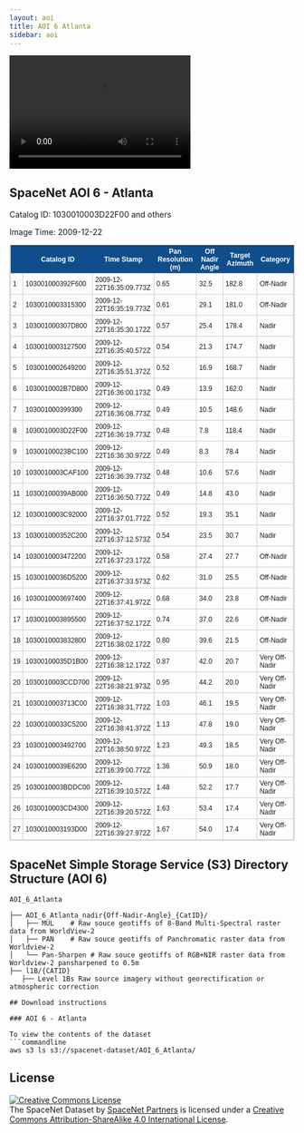 ```yaml
---
layout: aoi
title: AOI 6 Atlanta
sidebar: aoi
---
```

<video width="320" height="200" controls preload> 
    <source src="/assets/video/2018-08-24-12_41_41_gif.mp4" type="video/mp4"></source> 
    <source src="/assets/video/2018-08-24-12_42_33.webm"></source> 
</video>


## SpaceNet AOI 6 - Atlanta

Catalog ID: 1030010003D22F00 and others

Image Time: 2009-12-22

<script src="https://embed.github.com/view/geojson/SpaceNetChallenge/SpaceNetChallenge.github.io/master/assets/geojson/Atlanta_Data_summary.geojson"></script>



<style type="text/css">
	table.tableizer-table {
		font-size: 12px;
		border: 1px solid #CCC; 
		font-family: Arial, Helvetica, sans-serif;
	} 
	.tableizer-table td {
		padding: 4px;
		margin: 3px;
		border: 1px solid #CCC;
	}
	.tableizer-table th {
		background-color: #104E8B; 
		color: #FFF;
		font-weight: bold;
	}
</style>
<table class="tableizer-table">
<thead><tr class="tableizer-firstrow"><th></th><th>Catalog ID</th><th>Time Stamp</th><th>Pan Resolution (m)</th><th>Off Nadir Angle</th><th>Target Azimuth</th><th>Category</th></tr></thead><tbody>
 <tr><td>1</td><td>103001000392F600</td><td>2009-12-22T16:35:09.773Z</td><td>0.65</td><td>32.5</td><td>182.8</td><td>Off-Nadir</td></tr>
 <tr><td>2</td><td>1030010003315300</td><td>2009-12-22T16:35:19.773Z</td><td>0.61</td><td>29.1</td><td>181.0</td><td>Off-Nadir</td></tr>
 <tr><td>3</td><td>103001000307D800</td><td>2009-12-22T16:35:30.172Z</td><td>0.57</td><td>25.4</td><td>178.4</td><td>Nadir</td></tr>
 <tr><td>4</td><td>1030010003127500</td><td>2009-12-22T16:35:40.572Z</td><td>0.54</td><td>21.3</td><td>174.7</td><td>Nadir</td></tr>
 <tr><td>5</td><td>1030010002649200</td><td>2009-12-22T16:35:51.372Z</td><td>0.52</td><td>16.9</td><td>168.7</td><td>Nadir</td></tr>
 <tr><td>6</td><td>1030010002B7D800</td><td>2009-12-22T16:36:00.173Z</td><td>0.49</td><td>13.9</td><td>162.0</td><td>Nadir</td></tr>
 <tr><td>7</td><td>103001000399300</td><td>2009-12-22T16:36:08.773Z</td><td>0.49</td><td>10.5</td><td>148.6</td><td>Nadir</td></tr>
 <tr><td>8</td><td>1030010003D22F00</td><td>2009-12-22T16:36:19.773Z</td><td>0.48</td><td>7.8</td><td>118.4</td><td>Nadir</td></tr>
 <tr><td>9</td><td>10300100023BC100</td><td>2009-12-22T16:36:30.972Z</td><td>0.49</td><td>8.3</td><td>78.4</td><td>Nadir</td></tr>
 <tr><td>10</td><td>1030010003CAF100</td><td>2009-12-22T16:36:39.773Z</td><td>0.48</td><td>10.6</td><td>57.6</td><td>Nadir</td></tr>
 <tr><td>11</td><td>10300100039AB000</td><td>2009-12-22T16:36:50.772Z</td><td>0.49</td><td>14.8</td><td>43.0</td><td>Nadir</td></tr>
 <tr><td>12</td><td>1030010003C92000</td><td>2009-12-22T16:37:01.772Z</td><td>0.52</td><td>19.3</td><td>35.1</td><td>Nadir</td></tr>
 <tr><td>13</td><td>103001000352C200</td><td>2009-12-22T16:37:12.573Z</td><td>0.54</td><td>23.5</td><td>30.7</td><td>Nadir</td></tr>
 <tr><td>14</td><td>1030010003472200</td><td>2009-12-22T16:37:23.172Z</td><td>0.58</td><td>27.4</td><td>27.7</td><td>Off-Nadir</td></tr>
 <tr><td>15</td><td>10300100036D5200</td><td>2009-12-22T16:37:33.573Z</td><td>0.62</td><td>31.0</td><td>25.5</td><td>Off-Nadir</td></tr>
 <tr><td>16</td><td>1030010003697400</td><td>2009-12-22T16:37:41.972Z</td><td>0.68</td><td>34.0</td><td>23.8</td><td>Off-Nadir</td></tr>
 <tr><td>17</td><td>1030010003895500</td><td>2009-12-22T16:37:52.172Z</td><td>0.74</td><td>37.0</td><td>22.6</td><td>Off-Nadir</td></tr>
 <tr><td>18</td><td>1030010003832800</td><td>2009-12-22T16:38:02.172Z</td><td>0.80</td><td>39.6</td><td>21.5</td><td>Off-Nadir</td></tr>
 <tr><td>19</td><td>10300100035D1B00</td><td>2009-12-22T16:38:12.172Z</td><td>0.87</td><td>42.0</td><td>20.7</td><td>Very Off-Nadir</td></tr>
 <tr><td>20</td><td>1030010003CCD700</td><td>2009-12-22T16:38:21.973Z</td><td>0.95</td><td>44.2</td><td>20.0</td><td>Very Off-Nadir</td></tr>
 <tr><td>21</td><td>1030010003713C00</td><td>2009-12-22T16:38:31.772Z</td><td>1.03</td><td>46.1</td><td>19.5</td><td>Very Off-Nadir</td></tr>
 <tr><td>22</td><td>10300100033C5200</td><td>2009-12-22T16:38:41.372Z</td><td>1.13</td><td>47.8</td><td>19.0</td><td>Very Off-Nadir</td></tr>
 <tr><td>23</td><td>1030010003492700</td><td>2009-12-22T16:38:50.972Z</td><td>1.23</td><td>49.3</td><td>18.5</td><td>Very Off-Nadir</td></tr>
 <tr><td>24</td><td>10300100039E6200</td><td>2009-12-22T16:39:00.772Z</td><td>1.36</td><td>50.9</td><td>18.0</td><td>Very Off-Nadir</td></tr>
 <tr><td>25</td><td>1030010003BDDC00</td><td>2009-12-22T16:39:10.572Z</td><td>1.48</td><td>52.2</td><td>17.7</td><td>Very Off-Nadir</td></tr>
 <tr><td>26</td><td>1030010003CD4300</td><td>2009-12-22T16:39:20.572Z</td><td>1.63</td><td>53.4</td><td>17.4</td><td>Very Off-Nadir</td></tr>
 <tr><td>27</td><td>1030010003193D00</td><td>2009-12-22T16:39:27.972Z</td><td>1.67</td><td>54.0</td><td>17.4</td><td>Very Off-Nadir</td></tr>
</tbody></table>



## SpaceNet Simple Storage Service (S3) Directory Structure (AOI 6)
```
AOI_6_Atlanta

├── AOI_6_Atlanta_nadir{Off-Nadir-Angle}_{CatID}/
│   ├── MUL    # Raw souce geotiffs of 8-Band Multi-Spectral raster data from WorldView-2
│   ├── PAN    # Raw souce geotiffs of Panchromatic raster data from Worldview-2
│   └── Pan-Sharpen # Raw souce geotiffs of RGB+NIR raster data from Worldview-2 pansharpened to 0.5m
├── l1B/{CATID}
   ├── Level 1Bs Raw source imagery without georectification or atmospheric correction

## Download instructions

### AOI 6 - Atlanta

To view the contents of the dataset
```commandline
aws s3 ls s3://spacenet-dataset/AOI_6_Atlanta/ 
```

## License
<a rel="license" href="http://creativecommons.org/licenses/by-sa/4.0/"><img alt="Creative Commons License" style="border-width:0" src="https://i.creativecommons.org/l/by-sa/4.0/88x31.png" /></a><br /><span xmlns:dct="http://purl.org/dc/terms/" href="http://purl.org/dc/dcmitype/Dataset" property="dct:title" rel="dct:type">The SpaceNet Dataset</span> by <a xmlns:cc="http://creativecommons.org/ns#" href="https://spacenetchallenge.github.io/" property="cc:attributionName" rel="cc:attributionURL">SpaceNet Partners</a> is licensed under a <a rel="license" href="http://creativecommons.org/licenses/by-sa/4.0/">Creative Commons Attribution-ShareAlike 4.0 International License</a>.
